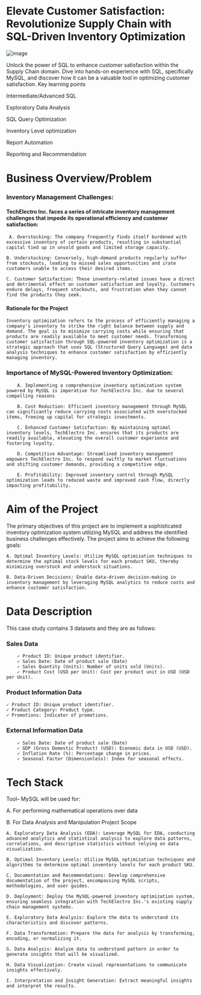 # Elevate Customer Satisfaction: Revolutionize Supply Chain with SQL-Driven Inventory Optimization
![image](https://github.com/user-attachments/assets/c5e49864-fbfb-4918-a272-3f64ab234a3c)

Unlock the power of SQL to enhance customer satisfaction within the Supply Chain domain. Dive into hands-on experience with SQL, specifically MySQL, and discover how it can be a valuable tool in optimizing customer satisfaction.
Key learning points

Intermediate/Advanced SQL

Exploratory Data Analysis

SQL Query Optimization

Inventory Level optimization

Report Automation

Reporting and Recommendation

 # Business Overview/Problem

### Inventory Management Challenges:

#### TechElectro Inc. faces a series of intricate inventory management challenges that impede its operational efficiency and customer satisfaction:
 

     A. Overstocking: The company frequently finds itself burdened with excessive inventory of certain products, resulting in substantial capital tied up in unsold goods and limited storage capacity.
     
    B. Understocking: Conversely, high-demand products regularly suffer from stockouts, leading to missed sales opportunities and irate customers unable to access their desired items.
     
    C. Customer Satisfaction: These inventory-related issues have a direct and detrimental effect on customer satisfaction and loyalty. Customers endure delays, frequent stockouts, and frustration when they cannot find the products they seek.

#### Rationale for the Project

    Inventory optimization refers to the process of efficiently managing a company's inventory to strike the right balance between supply and demand. The goal is to minimize carrying costs while ensuring that products are readily available to meet customer needs. Transforming customer satisfaction through SQL-powered inventory optimization is a strategic approach that uses SQL (Structured Query Language) and data analysis techniques to enhance customer satisfaction by efficiently managing inventory.
     
### Importance of MySQL-Powered Inventory Optimization:
        A. Implementing a comprehensive inventory optimization system powered by MySQL is imperative for TechElectro Inc. due to several compelling reasons
         
        B. Cost Reduction: Efficient inventory management through MySQL can significantly reduce carrying costs associated with overstocked items, freeing up capital for strategic investments.
         
        C. Enhanced Customer Satisfaction: By maintaining optimal inventory levels, TechElectro Inc. ensures that its products are readily available, elevating the overall customer experience and fostering loyalty.
         
        D. Competitive Advantage: Streamlined inventory management empowers TechElectro Inc. to respond swiftly to market fluctuations and shifting customer demands, providing a competitive edge.
         
        E. Profitability: Improved inventory control through MySQL optimization leads to reduced waste and improved cash flow, directly impacting profitability.

# Aim of the Project

The primary objectives of this project are to implement a sophisticated inventory optimization system utilizing MySQL and address the identified business challenges effectively. The project aims to achieve the following goals:
 

    A. Optimal Inventory Levels: Utilize MySQL optimization techniques to determine the optimal stock levels for each product SKU, thereby minimizing overstock and understock situations.
     
    B. Data-Driven Decisions: Enable data-driven decision-making in inventory management by leveraging MySQL analytics to reduce costs and enhance customer satisfaction.

# Data Description

This case study contains 3 datasets and they are as follows:

 ### Sales Data
        ✓ Product ID: Unique product identifier.
        ✓ Sales Date: Date of product sale (Date)
        ✓ Sales Quantity (Units): Number of units sold (Units).
        ✓ Product Cost (USD per Unit): Cost per product unit in USD (USD per Unit).

 

### Product Information Data

    ✓ Product ID: Unique product identifier.
    ✓ Product Category: Product type.
    ✓ Promotions: Indicator of promotions.
     
### External Information Data
        ✓ Sales Date: Date of product sale (Date)
        ✓ GDP (Gross Domestic Product) (USD): Economic data in USD (USD).
        ✓ Inflation Rate (%): Percentage change in prices.
        ✓ Seasonal Factor (Dimensionless): Index for seasonal effects.

# Tech Stack

Tool– MySQL will be used for:

A. For performing mathematical operations over data

B. For Data Analysis and Manipulation
Project Scope

    A. Exploratory Data Analysis (EDA): Leverage MySQL for EDA, conducting advanced analytics and statistical analysis to explore data patterns, correlations, and descriptive statistics without relying on data visualization.
     
    B. Optimal Inventory Levels: Utilize MySQL optimization techniques and algorithms to determine optimal inventory levels for each product SKU.
     
    C. Documentation and Recommendations: Develop comprehensive documentation of the project, encompassing MySQL scripts, methodologies, and user guides.
     
    D. Deployment: Deploy the MySQL-powered inventory optimization system, ensuring seamless integration with TechElectro Inc.'s existing supply chain management systems.
     
    E. Exploratory Data Analysis: Explore the data to understand its characteristics and discover patterns.
     
    F. Data Transformation: Prepare the data for analysis by transforming, encoding, or normalizing it.
     
    G. Data Analysis: Analyze data to understand pattern in order to generate insights that will be visualized.
     
    H. Data Visualization: Create visual representations to communicate insights effectively.
     
    I. Interpretation and Insight Generation: Extract meaningful insights and interpret the results.
